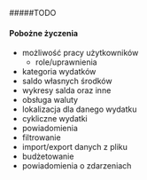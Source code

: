 #####TODO
#### Pobożne życzenia
*  możliwość pracy użytkowników
    * role/uprawnienia
* kategoria wydatków
* saldo własnych środków
* wykresy salda oraz inne
* obsługa waluty
* lokalizacja dla danego wydatku
* cykliczne wydatki
* powiadomienia
* filtrowanie
* import/export danych z pliku
* budżetowanie
* powiadomienia o zdarzeniach